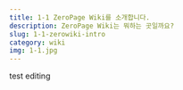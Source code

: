 ```yaml
---
title: 1-1 ZeroPage Wiki를 소개합니다.
description: ZeroPage Wiki는 뭐하는 곳일까요?
slug: 1-1-zerowiki-intro
category: wiki
img: 1-1.jpg
---
```


test editing